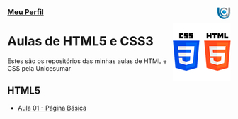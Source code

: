 ### [Meu Perfil ](http://phstefen.github.io/) <img align="right" src="../img/unicesumar.png" width="30">

<img align="right" src="../img/htmlcss.png" width="130">

# Aulas de HTML5 e CSS3
Estes são os repositórios das minhas aulas de HTML e CSS pela Unicesumar

## HTML5

* [Aula 01 - Página Básica](https://github.com/phStefen/aulas-html-css/tree/master/unicesumar/aula-01)